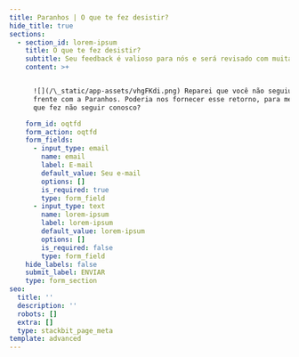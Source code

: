 ```yaml
---
title: Paranhos | O que te fez desistir?
hide_title: true
sections:
  - section_id: lorem-ipsum
    title: O que te fez desistir?
    subtitle: Seu feedback é valioso para nós e será revisado com muita cautela.
    content: >+


      ![](/\_static/app-assets/vhgFKdi.png) Reparei que você não seguiu em
      frente com a Paranhos. Poderia nos fornecer esse retorno, para melhorar o
      que fez não seguir conosco?

    form_id: oqtfd
    form_action: oqtfd
    form_fields:
      - input_type: email
        name: email
        label: E-mail
        default_value: Seu e-mail
        options: []
        is_required: true
        type: form_field
      - input_type: text
        name: lorem-ipsum
        label: lorem-ipsum
        default_value: lorem-ipsum
        options: []
        is_required: false
        type: form_field
    hide_labels: false
    submit_label: ENVIAR
    type: form_section
seo:
  title: ''
  description: ''
  robots: []
  extra: []
  type: stackbit_page_meta
template: advanced
---
```

